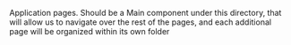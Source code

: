 Application pages. Should be a Main component under this directory, that will allow us to navigate over the rest of the pages, and each additional page will be organized within its own folder
